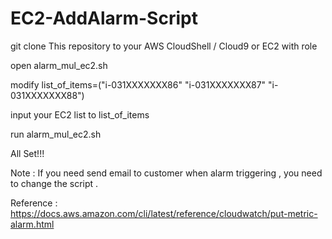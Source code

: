 # EC2-AddAlarm-Script


git clone This repository to your AWS CloudShell / Cloud9 or EC2 with role 


open alarm_mul_ec2.sh

modify list_of_items=("i-031XXXXXXX86" "i-031XXXXXXX87" "i-031XXXXXXX88")

input your EC2 list to list_of_items



run alarm_mul_ec2.sh

All Set!!!


Note : If you need send email to customer when alarm triggering , you need to change the script .

Reference : https://docs.aws.amazon.com/cli/latest/reference/cloudwatch/put-metric-alarm.html

